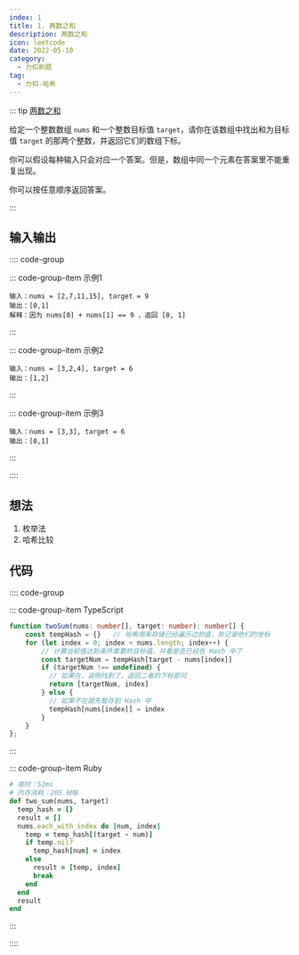 ```yaml
---
index: 1
title: 1. 两数之和
description: 两数之和
icon: leetcode
date: 2022-05-10
category:
  - 力扣刷题
tag:
  - 力扣-哈希
---
```


::: tip <a href="https://leetcode-cn.com/problems/two-sum/" target="_blank">两数之和</a> <Badge text="简单" type="tip"/>

给定一个整数数组 `nums` 和一个整数目标值 `target`，请你在该数组中找出和为目标值 `target`  的那两个整数，并返回它们的数组下标。

你可以假设每种输入只会对应一个答案。但是，数组中同一个元素在答案里不能重复出现。

你可以按任意顺序返回答案。

:::

## 输入输出

:::: code-group

::: code-group-item 示例1


```
输入：nums = [2,7,11,15], target = 9
输出：[0,1]
解释：因为 nums[0] + nums[1] == 9 ，返回 [0, 1]
```

:::

::: code-group-item 示例2

```
输入：nums = [3,2,4], target = 6
输出：[1,2]
```

:::

::: code-group-item 示例3

```
输入：nums = [3,3], target = 6
输出：[0,1]
```

:::

::::

## 想法

1. 枚举法
2. 哈希比较

## 代码

:::: code-group

::: code-group-item TypeScript

```ts
function twoSum(nums: number[], target: number): number[] {
    const tempHash = {}   // 哈希用来存储已经遍历过的值，并记录他们的坐标
    for (let index = 0; index < nums.length; index++) {
        // 计算当前值达到条件需要的目标值，并看是否已经在 Hash 中了
        const targetNum = tempHash[target - nums[index]]
        if (targetNum !== undefined) {
          // 如果在，说明找到了，返回二者的下标即可
          return [targetNum, index]
        } else {
          // 如果不在就先暂存到 Hash 中
          tempHash[nums[index]] = index
        }
    }
};
```

:::

::: code-group-item Ruby

```ruby
# 用时：52ms
# 内存消耗：205.6MB
def two_sum(nums, target)
  temp_hash = {}
  result = []
  nums.each_with_index do |num, index|
    temp = temp_hash[(target - num)]
    if temp.nil?
      temp_hash[num] = index
    else
      result = [temp, index]
      break
    end
  end
  result
end
```

:::

::::
